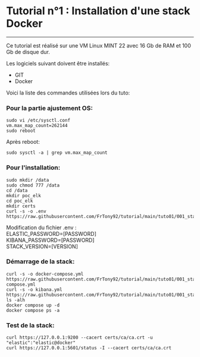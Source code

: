 # Tutorial n°1 : Installation d'une stack Docker
***

Ce tutorial est réalisé sur une VM Linux MINT 22 avec 16 Gb de RAM et 100 Gb de disque dur.</br>

Les logiciels suivant doivent être installés:
- GIT
- Docker

Voici la liste des commandes utilisées lors du tuto:</br>
### Pour la partie ajustement OS:
```
sudo vi /etc/sysctl.conf
vm.max_map_count=262144
sudo reboot
```
Après reboot:
```
sudo sysctl -a | grep vm.max_map_count
```
### Pour l'installation:
```
sudo mkdir /data
sudo chmod 777 /data
cd /data
mkdir poc_elk
cd poc_elk
mkdir certs
curl -s -o .env https://raw.githubusercontent.com/FrTony92/tutorial/main/tuto01/001_stack.env
```
Modification du fichier .env :</br>
ELASTIC_PASSWORD=[PASSWORD]</br>
KIBANA_PASSWORD=[PASSWORD]</br>
STACK_VERSION=[VERSION]</br>

### Démarrage de la stack:
```
curl -s -o docker-compose.yml https://raw.githubusercontent.com/FrTony92/tutorial/main/tuto01/001_stack.docker-compose.yml
curl -s -o kibana.yml https://raw.githubusercontent.com/FrTony92/tutorial/main/tuto01/001_stack.kibana.yml
ls -alh
docker compose up -d
docker compose ps -a
```

### Test de la stack:
```
curl https://127.0.0.1:9200 --cacert certs/ca/ca.crt -u "elastic":"elastic@docker"
curl https://127.0.0.1:5601/status -I --cacert certs/ca/ca.crt
```


